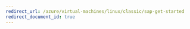 ```yaml
---
redirect_url: /azure/virtual-machines/linux/classic/sap-get-started
redirect_document_id: true
---
```

